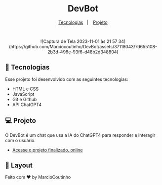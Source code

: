 <h1 align="center"> DevBot </h1>

<p align="center">
  <a href="#-tecnologias">Tecnologias</a>&nbsp;&nbsp;&nbsp;|&nbsp;&nbsp;&nbsp;
  <a href="#-projeto">Projeto</a>
</p>

<br>

<p align="center">
 ![Captura de Tela 2023-11-01 às 21 57 34](https://github.com/Marciocoutinho/DevBot/assets/37118043/7d655108-2b3d-498e-93f6-d48b2d348804)
</p>

## 🚀 Tecnologias

Esse projeto foi desenvolvido com as seguintes tecnologias:

- HTML e CSS
- JavaScript
- Git e Github
- API ChatGPT4

## 💻 Projeto

O DevBot é um chat que usa a IA do ChatGPT4 para responder e interagir com o usuário.

- [Acesse o projeto finalizado, online](https://marciocoutinho.github.io/devlinks/)

## 🔖 Layout

Feito com ♥ by MarcioCoutinho


